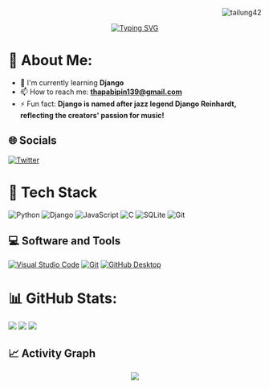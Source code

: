 <p align="right"> <img src="https://komarev.com/ghpvc/?username=tailung42&label=Visitors&color=F92672&style=flat" alt="tailung42" /> </p>

<div align="center">
  <a href="#">
    <img src="https://readme-typing-svg.demolab.com?font=Fira+Code&weight=800&size=31&pause=1000&color=F92672&random=false&width=500&lines=Django+Developer" alt="Typing SVG" />
  </a>
</div>

# 💫 About Me:
- 🌱 I'm currently learning **Django**
- 📫 How to reach me: **thapabipin139@gmail.com**
- ⚡ Fun fact: **Django is named after jazz legend Django Reinhardt, reflecting the creators' passion for music!**

## 🌐 Socials
[![Twitter](https://img.shields.io/badge/Twitter-66D9EF?style=flat&logo=twitter&logoColor=white)](https://twitter.com/tailung00)

# 🧰 Tech Stack
![Python](https://img.shields.io/badge/python-%23FD971F.svg?style=flat&logo=python&logoColor=white)
![Django](https://img.shields.io/badge/django-%23A6E22E.svg?style=flat&logo=django&logoColor=white)
![JavaScript](https://img.shields.io/badge/javascript-%23E6DB74.svg?style=flat&logo=javascript&logoColor=black)
![C](https://img.shields.io/badge/c-%2366D9EF.svg?style=flat&logo=c&logoColor=white)
![SQLite](https://img.shields.io/badge/sqlite-%23AE81FF.svg?style=flat&logo=sqlite&logoColor=white)
![Git](https://img.shields.io/badge/git-%23F92672.svg?style=flat&logo=git&logoColor=white)

## 💻 Software and Tools
<p>
    <a href="#"><img alt="Visual Studio Code" src="https://img.shields.io/badge/Visual%20Studio%20Code-%23E6DB74.svg?logo=visual-studio-code&logoColor=black"></a>
    <a href="#"><img alt="Git" src="https://img.shields.io/badge/Git-%23A6E22E.svg?logo=git&logoColor=white"></a>
    <a href="#"><img alt="GitHub Desktop" src="https://img.shields.io/badge/GitHub%20Desktop-%2366D9EF.svg?logo=github&logoColor=white"></a>
</p>

# 📊 GitHub Stats:
![](https://github-readme-streak-stats.herokuapp.com/?user=tailung42&theme=dark&hide_border=true&background=0D1117&ring=F92672&fire=FD971F&currStreakLabel=A6E22E)
![](https://github-readme-stats.vercel.app/api?username=tailung42&theme=dark&hide_border=true&bg_color=0D1117&title_color=F92672&icon_color=FD971F&text_color=A6E22E)
![](https://github-readme-stats.vercel.app/api/top-langs/?username=tailung42&theme=dark&hide_border=true&bg_color=0D1117&title_color=F92672&layout=compact)

## 📈 Activity Graph
<p align="center">
    <img align="center" src="https://github-readme-activity-graph.vercel.app/graph?username=tailung42&bg_color=0D1117&color=A6E22E&line=F92672&point=FD971F&area_color=66D9EF&title_color=F92672&area=true"/>
</p>
